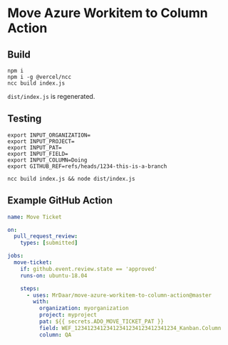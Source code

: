 # Move Azure Workitem to Column Action

## Build

```
npm i
npm i -g @vercel/ncc
ncc build index.js
```

`dist/index.js` is regenerated.

## Testing

```
export INPUT_ORGANIZATION=
export INPUT_PROJECT=
export INPUT_PAT=
export INPUT_FIELD=
export INPUT_COLUMN=Doing
export GITHUB_REF=refs/heads/1234-this-is-a-branch

ncc build index.js && node dist/index.js
```

## Example GitHub Action

```yaml
name: Move Ticket

on:
  pull_request_review:
    types: [submitted]

jobs:
  move-ticket:
    if: github.event.review.state == 'approved'
    runs-on: ubuntu-18.04

    steps:
      - uses: MrDaar/move-azure-workitem-to-column-action@master
        with:
          organization: myorganization
          project: myproject
          pat: ${{ secrets.ADO_MOVE_TICKET_PAT }}
          field: WEF_12341234123412341234123412341234_Kanban.Column
          column: QA
```
